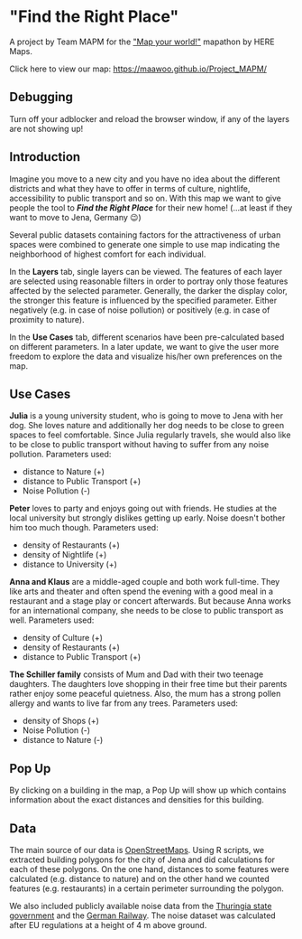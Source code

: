 # "Find the Right Place"
A project by Team MAPM for the ["Map your world!"](https://www.agorize.com/en/challenges/heremapathon) mapathon by HERE Maps.

Click here to view our map:
https://maawoo.github.io/Project_MAPM/

## Debugging
Turn off your adblocker and reload the browser window, if any of the layers are not showing up!

## Introduction

Imagine you move to a new city and you have no idea about the different districts
and what they have to offer in terms of culture, nightlife, accessibility to public 
transport and so on. With this map we want to give people the tool to ***Find the 
Right Place*** for their new home! (...at least if they want to move to Jena, Germany :wink:)

Several public datasets containing factors for the attractiveness of 
urban spaces were combined to generate one simple to use map indicating
the neighborhood of highest comfort for each individual.

In the **Layers** tab, single layers can be viewed. The features of each layer 
are selected using reasonable filters in order to portray only those features affected by 
the selected parameter. Generally, the darker the display color, the 
stronger this feature is influenced by the specified parameter. Either negatively
(e.g. in case of noise pollution) or positively (e.g. in case of 
proximity to nature). 

In the **Use Cases** tab, different scenarios have been pre-calculated based on different parameters. 
In a later update, we want to give the user more freedom to explore the data and visualize 
his/her own preferences on the map. 

## Use Cases

**Julia** is a young university student, who is going to move to Jena with her dog. 
She loves nature and additionally her dog needs to be close to green spaces to feel comfortable. 
Since Julia regularly travels, she would also like to be close to public transport without 
having to suffer from any noise pollution. 
Parameters used: 
- distance to Nature (+) 
- distance to Public Transport (+)
- Noise Pollution (-)

**Peter** loves to party and enjoys going out with friends. He studies at
the local university but strongly dislikes getting up early. Noise 
doesn't bother him too much though. 
Parameters used: 
- density of Restaurants (+) 
- density of Nightlife (+)
- distance to University (+)

**Anna and Klaus** are a middle-aged couple and both work full-time. They 
like arts and theater and often spend the evening with a good meal in
a restaurant and a stage play or concert afterwards. But because 
Anna works for an international company, she needs to be close to 
public transport as well. 
Parameters used: 
- density of Culture (+) 
- density of Restaurants (+)
- distance to Public Transport (+)

**The Schiller family** consists of Mum and Dad with their two teenage 
daughters. The daughters love shopping in their free time but their parents 
rather enjoy some peaceful quietness. Also, the mum has a 
strong pollen allergy and wants to live far from any trees. 
Parameters used: 
- density of Shops (+)
- Noise Pollution (-)
- distance to Nature (-)

## Pop Up

By clicking on a building in the map, a Pop Up will show up which contains
information about the exact distances and densities for this building.

## Data

The main source of our data is [OpenStreetMaps](https://www.openstreetmap.org/).
Using R scripts, we extracted building polygons for the city of Jena and did 
calculations for each of these polygons. 
On the one hand, distances to some features were calculated (e.g. distance to 
nature) and on the other hand we counted features (e.g. restaurants) in a certain 
perimeter surrounding the polygon. 

We also included publicly available noise data from the [Thuringia state government](https://www.geoportal-th.de/de-de/Metadaten/Metadatenansicht/uid/80b250a6-4dda-481d-8568-162e20c1cb7a/sid/0) and the [German Railway](https://www.eba.bund.de/DE/Themen/Laerm_an_Schienenwegen/Laermkartierung/laermkartierung_node.html#doc1528304bodyText2).
The noise dataset was calculated after EU regulations at a height of 4 m above ground.
